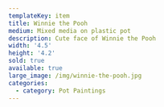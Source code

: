 ```yaml
---
templateKey: item
title: Winnie the Pooh
medium: Mixed media on plastic pot
description: Cute face of Winnie the Pooh
width: '4.5'
height: '4.2'
sold: true
available: true
large_image: /img/winnie-the-pooh.jpg
categories:
  - category: Pot Paintings
---
```


